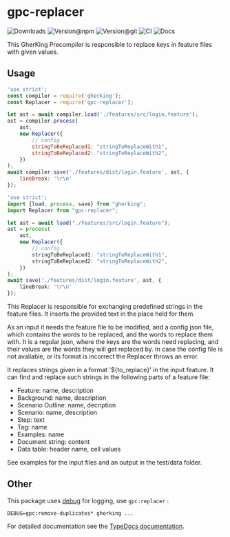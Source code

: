 # gpc-replacer

![Downloads](https://img.shields.io/npm/dw/gpc-replacer?style=flat-square)
![Version@npm](https://img.shields.io/npm/v/gpc-replacer?label=version%40npm&style=flat-square)
![Version@git](https://img.shields.io/github/package-json/v/gherking/gpc-replacer/master?label=version%40git&style=flat-square)
![CI](https://img.shields.io/github/workflow/status/gherking/gpc-replacer/CI/master?label=ci&style=flat-square)
![Docs](https://img.shields.io/github/workflow/status/gherking/gpc-replacer/Docs/master?label=docs&style=flat-square)

This GherKing Precompiler is responsible to replace keys in feature files with given values.

## Usage

```javascript
'use strict';
const compiler = require('gherking');
const Replacer = require('gpc-replacer');

let ast = await compiler.load('./features/src/login.feature');
ast = compiler.process(
    ast,
    new Replacer({
        // config
        stringToBeReplaced1: "stringToReplaceWith1",
        stringToBeReplaced2: "stringToReplaceWith2",
    })
);
await compiler.save('./features/dist/login.feature', ast, {
    lineBreak: '\r\n'
});
```

```typescript
'use strict';
import {load, process, save} from "gherking";
import Replacer from "gpc-replacer";

let ast = await load("./features/src/login.feature");
ast = process(
    ast,
    new Replacer({
        // config
        stringToBeReplaced1: "stringToReplaceWith1",
        stringToBeReplaced2: "stringToReplaceWith2",
    })
);
await save('./features/dist/login.feature', ast, {
    lineBreak: '\r\n'
});
```

This Replacer is responsible for exchanging predefined strings in the
feature files. It inserts the provided text in the place held for them.

As an input it needs the feature file to be modified, and a config
json file, which contains the words to be replaced, and the words
to replace them with. It is a regular json, where the keys are the
words need replacing, and their values are the words they will get
replaced by.
In case the config file is not available, or its format is incorrect
the Replacer throws an error.

It replaces strings given in a format '${to_replace}' in the input
feature.
It can find and replace such strings in the following parts of a
feature file:

* Feature: name, description
* Background: name, description
* Scenario Outline: name, decription
* Scenario: name, description
* Step: text
* Tag: name
* Examples: name
* Document string: content
* Data table: header name, cell values

See examples for the input files and an output in the test/data folder.

## Other

This package uses [debug](https://www.npmjs.com/package/debug) for logging, use `gpc:replacer` :

```shell
DEBUG=gpc:remove-duplicates* gherking ...
```

For detailed documentation see the [TypeDocs documentation](https://gherking.github.io/gpc-replacer/).